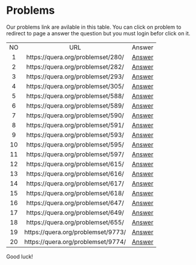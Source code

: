 # Problems
Our problems link are avilable in this table. You can click on problem to redirect to page a answer the question but you must login befor click on it.

<table border="0" cellspacing="0" cellpadding="0" align="center">
                <tr>
                    <td align="center">
                        NO
                    </td>
                    <td align="center">
                        URL
                    </td>
                    <td align="center">
                        Answer
                    </td>
                </tr>
        <tr>
            <td align="center">
                1
            </td>
            <td align="center">
                https://quera.org/problemset/280/
            </td>
            <td align="center">
                <a href='https://github.com/myp79/Quera-Problem-Solution/tree/main/University/280'>Answer</a>
            </td>
        </tr>
            <tr>
            <td align="center">
                2
            </td>
            <td align="center">
                https://quera.org/problemset/282/
            </td>
            <td align="center">
                <a href='https://github.com/myp79/Quera-Problem-Solution/tree/main/University/282'>Answer</a>
            </td>
        </tr>
            <tr>
            <td align="center">
                3
            </td>
            <td align="center">
                https://quera.org/problemset/293/
            </td>
            <td align="center">
                <a href='https://github.com/myp79/Quera-Problem-Solution/tree/main/University/293'>Answer</a>
            </td>
        </tr>
            <tr>
            <td align="center">
                4
            </td>
            <td align="center">
                https://quera.org/problemset/305/
            </td>
            <td align="center">
                <a href='https://github.com/myp79/Quera-Problem-Solution/tree/main/University/305'>Answer</a>
            </td>
        </tr>
            <tr>
            <td align="center">
                5
            </td>
            <td align="center">
                https://quera.org/problemset/588/
            </td>
            <td align="center">
                <a href='https://github.com/myp79/Quera-Problem-Solution/tree/main/University/588'>Answer</a>
            </td>
        </tr>
            <tr>
            <td align="center">
                6
            </td>
            <td align="center">
                https://quera.org/problemset/589/
            </td>
            <td align="center">
                <a href='https://github.com/myp79/Quera-Problem-Solution/tree/main/University/589'>Answer</a>
            </td>
        </tr>
            <tr>
            <td align="center">
                7
            </td>
            <td align="center">
                https://quera.org/problemset/590/
            </td>
            <td align="center">
                <a href='https://github.com/myp79/Quera-Problem-Solution/tree/main/University/590'>Answer</a>
            </td>
        </tr>
            <tr>
            <td align="center">
                8
            </td>
            <td align="center">
                https://quera.org/problemset/591/
            </td>
            <td align="center">
                <a href='https://github.com/myp79/Quera-Problem-Solution/tree/main/University/591'>Answer</a>
            </td>
        </tr>
            <tr>
            <td align="center">
                9
            </td>
            <td align="center">
                https://quera.org/problemset/593/
            </td>
            <td align="center">
                <a href='https://github.com/myp79/Quera-Problem-Solution/tree/main/University/593'>Answer</a>
            </td>
        </tr>
            <tr>
            <td align="center">
                10
            </td>
            <td align="center">
                https://quera.org/problemset/595/
            </td>
            <td align="center">
                <a href='https://github.com/myp79/Quera-Problem-Solution/tree/main/University/595'>Answer</a>
            </td>
        </tr>
            <tr>
            <td align="center">
                11
            </td>
            <td align="center">
                https://quera.org/problemset/597/
            </td>
            <td align="center">
                <a href='https://github.com/myp79/Quera-Problem-Solution/tree/main/University/597'>Answer</a>
            </td>
        </tr>
            <tr>
            <td align="center">
                12
            </td>
            <td align="center">
                https://quera.org/problemset/615/
            </td>
            <td align="center">
                <a href='https://github.com/myp79/Quera-Problem-Solution/tree/main/University/615'>Answer</a>
            </td>
        </tr>
            <tr>
            <td align="center">
                13
            </td>
            <td align="center">
                https://quera.org/problemset/616/
            </td>
            <td align="center">
                <a href='https://github.com/myp79/Quera-Problem-Solution/tree/main/University/616'>Answer</a>
            </td>
        </tr>
            <tr>
            <td align="center">
                14
            </td>
            <td align="center">
                https://quera.org/problemset/617/
            </td>
            <td align="center">
                <a href='https://github.com/myp79/Quera-Problem-Solution/tree/main/University/617'>Answer</a>
            </td>
        </tr>
            <tr>
            <td align="center">
                15
            </td>
            <td align="center">
                https://quera.org/problemset/618/
            </td>
            <td align="center">
                <a href='https://github.com/myp79/Quera-Problem-Solution/tree/main/University/618'>Answer</a>
            </td>
        </tr>
            <tr>
            <td align="center">
                16
            </td>
            <td align="center">
                https://quera.org/problemset/647/
            </td>
            <td align="center">
                <a href='https://github.com/myp79/Quera-Problem-Solution/tree/main/University/647'>Answer</a>
            </td>
        </tr>
            <tr>
            <td align="center">
                17
            </td>
            <td align="center">
                https://quera.org/problemset/649/
            </td>
            <td align="center">
                <a href='https://github.com/myp79/Quera-Problem-Solution/tree/main/University/649'>Answer</a>
            </td>
        </tr>
            <tr>
            <td align="center">
                18
            </td>
            <td align="center">
                https://quera.org/problemset/655/
            </td>
            <td align="center">
                <a href='https://github.com/myp79/Quera-Problem-Solution/tree/main/University/655'>Answer</a>
            </td>
        </tr>
            <tr>
            <td align="center">
                19
            </td>
            <td align="center">
                https://quera.org/problemset/9773/
            </td>
            <td align="center">
                <a href='https://github.com/myp79/Quera-Problem-Solution/tree/main/University/9773'>Answer</a>
            </td>
        </tr>
            <tr>
            <td align="center">
                20
            </td>
            <td align="center">
                https://quera.org/problemset/9774/
            </td>
            <td align="center">
                <a href='https://github.com/myp79/Quera-Problem-Solution/tree/main/University/9774'>Answer</a>
            </td>
        </tr>
            </table>
Good luck!